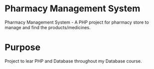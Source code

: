 # Pharmacy Management System
Pharmacy Management System - A PHP project for pharmacy store to manage and find the products/medicines.

# Purpose
Project to lear PHP and Database throughout my Database course.
